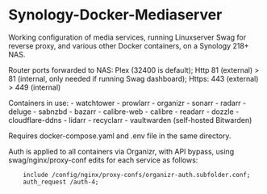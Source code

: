 # Synology-Docker-Mediaserver
Working configuration of media services, running Linuxserver Swag for reverse proxy, and various other Docker containers, on a Synology 218+ NAS.

Router ports forwarded to NAS:
Plex (32400 is default); Http 81 (external) > 81 (internal, only needed if running Swag dashboard); Https: 443 (external) > 449 (internal)

Containers in use:
      - watchtower
      - prowlarr
      - organizr
      - sonarr
      - radarr
      - deluge
      - sabnzbd
      - bazarr
      - calibre-web
      - calibre
      - readarr
      - dozzle
      - cloudflare-ddns
      - lidarr
      - recyclarr
      - vaultwarden (self-hosted Bitwarden)

Requires docker-compose.yaml and .env file in the same directory.

Auth is applied to all containers via Organizr, with API bypass, using swag/nginx/proxy-conf edits for each service as follows:

        include /config/nginx/proxy-confs/organizr-auth.subfolder.conf;
        auth_request /auth-4;
